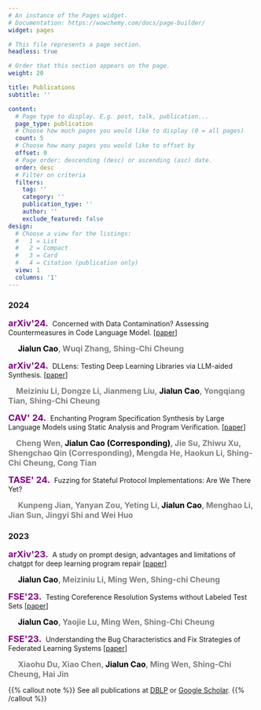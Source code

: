 ```yaml
---
# An instance of the Pages widget.
# Documentation: https://wowchemy.com/docs/page-builder/
widget: pages

# This file represents a page section.
headless: true

# Order that this section appears on the page.
weight: 20

title: Publications
subtitle: ''

content:
  # Page type to display. E.g. post, talk, publication...
  page_type: publication
  # Choose how much pages you would like to display (0 = all pages)
  count: 5
  # Choose how many pages you would like to offset by
  offset: 0
  # Page order: descending (desc) or ascending (asc) date.
  order: desc
  # Filter on criteria
  filters:
    tag: ''
    category: ''
    publication_type: ''
    author: ''
    exclude_featured: false
design:
  # Choose a view for the listings:
  #   1 = List
  #   2 = Compact
  #   3 = Card
  #   4 = Citation (publication only)
  view: 1
  columns: '1' 
---
```


<!-- ## **Latest Publications** -->



### 2024

<font size=4, color='purple'><b>arXiv'24. </b></font> Concerned with Data Contamination? Assessing Countermeasures in Code Language Model.  \[[paper](https://arxiv.org/abs/2403.16898)\]

&nbsp;&nbsp;&nbsp;&nbsp;</b></font> <font size=3, color='black'><b> **Jialun Cao**</b></font><font size=3, color='gray'><b>, Wuqi Zhang, Shing-Chi Cheung</b></font>


<font size=4, color='purple'><b>arXiv'24. </b></font> DLLens: Testing Deep Learning Libraries via LLM-aided Synthesis. \[[paper](https://arxiv.org/abs/2406.07944)\] 

&nbsp;&nbsp;&nbsp;&nbsp;<font size=3, color='gray'><b>Meiziniu Li, Dongze Li, Jianmeng Liu,</b></font> <font size=3, color='black'><b> **Jialun Cao**</b></font><font size=3, color='gray'><b>, Yongqiang Tian, Shing-Chi Cheung</b></font>


<font size=4, color='purple'><b>CAV' 24. </b></font> Enchanting Program Specification Synthesis by Large Language Models using Static Analysis and Program Verification. \[[paper](https://arxiv.org/pdf/2404.00762)\] 

&nbsp;&nbsp;&nbsp;&nbsp;<font size=3, color='gray'><b>Cheng Wen, </b></font> <font size=3, color='black'><b> **Jialun Cao (Corresponding)**</b></font><font size=3, color='gray'><b>, Jie Su, Zhiwu Xu, Shengchao Qin (Corresponding), Mengda He, Haokun Li, Shing-Chi Cheung, Cong Tian</b></font>


<font size=4, color='purple'><b>TASE' 24. </b></font> Fuzzing for Stateful Protocol Implementations: Are We There Yet? 

&nbsp;&nbsp;&nbsp;&nbsp; <font size=3, color='gray'><b>Kunpeng Jian, Yanyan Zou, Yeting Li, </b></font> <font size=3, color='black'><b> **Jialun Cao**</b></font><font size=3, color='gray'><b>, Menghao Li, Jian Sun, Jingyi Shi and Wei Huo</b></font> 


### 2023

<font size=4, color='purple'><b>arXiv'23. </b></font> A study on prompt design, advantages and limitations of chatgpt for deep learning program repair  \[[paper](https://arxiv.org/abs/2304.08191)\]

&nbsp;&nbsp;&nbsp;&nbsp; </b></font> <font size=3, color='black'><b> **Jialun Cao**</b></font><font size=3, color='gray'><b>, Meiziniu Li, Ming Wen, Shing-chi Cheung</b></font>


<font size=4, color='purple'><b>FSE'23. </b></font> Testing Coreference Resolution Systems without Labeled Test Sets  \[[paper](https://dl.acm.org/doi/pdf/10.1145/3611643.3616258)\]

&nbsp;&nbsp;&nbsp;&nbsp; </b></font> <font size=3, color='black'><b> **Jialun Cao**</b></font><font size=3, color='gray'><b>, Yaojie Lu, Ming Wen, Shing-Chi Cheung</b></font>


<font size=4, color='purple'><b>FSE'23. </b></font> Understanding the Bug Characteristics and Fix Strategies of Federated Learning Systems  \[[paper](https://dl.acm.org/doi/pdf/10.1145/3611643.3616347)\]

&nbsp;&nbsp;&nbsp;&nbsp; <font size=3, color='gray'><b>Xiaohu Du, Xiao Chen,  </b></font> <font size=3, color='black'><b> **Jialun Cao**</b></font><font size=3, color='gray'><b>, Ming Wen, Shing-Chi Cheung, Hai Jin</b></font> 

{{% callout note %}}
See all publications at [DBLP](https://dblp.org/pid/224/1601.html) or [Google Scholar](https://scholar.google.com/citations?user=UsLXSAEAAAAJ&hl=en).
{{% /callout %}}
